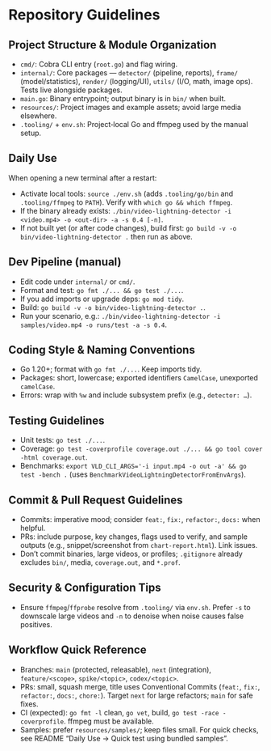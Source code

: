 # Repository Guidelines

## Project Structure & Module Organization
- `cmd/`: Cobra CLI entry (`root.go`) and flag wiring.
- `internal/`: Core packages — `detector/` (pipeline, reports), `frame/` (model/statistics), `render/` (logging/UI), `utils/` (I/O, math, image ops). Tests live alongside packages.
- `main.go`: Binary entrypoint; output binary is in `bin/` when built.
- `resources/`: Project images and example assets; avoid large media elsewhere.
- `.tooling/` + `env.sh`: Project‑local Go and ffmpeg used by the manual setup.

## Daily Use
When opening a new terminal after a restart:
- Activate local tools: `source ./env.sh` (adds `.tooling/go/bin` and `.tooling/ffmpeg` to `PATH`). Verify with `which go && which ffmpeg`.
- If the binary already exists: `./bin/video-lightning-detector -i <video.mp4> -o <out-dir> -a -s 0.4 [-n]`.
- If not built yet (or after code changes), build first: `go build -v -o bin/video-lightning-detector .` then run as above.

## Dev Pipeline (manual)
- Edit code under `internal/` or `cmd/`.
- Format and test: `go fmt ./... && go test ./...`.
- If you add imports or upgrade deps: `go mod tidy`.
- Build: `go build -v -o bin/video-lightning-detector .`.
- Run your scenario, e.g.: `./bin/video-lightning-detector -i samples/video.mp4 -o runs/test -a -s 0.4`.

## Coding Style & Naming Conventions
- Go 1.20+; format with `go fmt ./...`. Keep imports tidy.
- Packages: short, lowercase; exported identifiers `CamelCase`, unexported `camelCase`.
- Errors: wrap with `%w` and include subsystem prefix (e.g., `detector: …`).

## Testing Guidelines
- Unit tests: `go test ./...`.
- Coverage: `go test -coverprofile coverage.out ./... && go tool cover -html coverage.out`.
- Benchmarks: `export VLD_CLI_ARGS='-i input.mp4 -o out -a' && go test -bench .` (uses `BenchmarkVideoLightningDetectorFromEnvArgs`).

## Commit & Pull Request Guidelines
- Commits: imperative mood; consider `feat:`, `fix:`, `refactor:`, `docs:` when helpful.
- PRs: include purpose, key changes, flags used to verify, and sample outputs (e.g., snippet/screenshot from `chart-report.html`). Link issues.
- Don’t commit binaries, large videos, or profiles; `.gitignore` already excludes `bin/`, media, `coverage.out`, and `*.prof`.

## Security & Configuration Tips
- Ensure `ffmpeg`/`ffprobe` resolve from `.tooling/` via `env.sh`. Prefer `-s` to downscale large videos and `-n` to denoise when noise causes false positives.

## Workflow Quick Reference
- Branches: `main` (protected, releasable), `next` (integration), `feature/<scope>`, `spike/<topic>`, `codex/<topic>`.
- PRs: small, squash merge, title uses Conventional Commits (`feat:`, `fix:`, `refactor:`, `docs:`, `chore:`). Target `next` for large refactors; `main` for safe fixes.
- CI (expected): `go fmt -l` clean, `go vet`, build, `go test -race -coverprofile`. ffmpeg must be available.
- Samples: prefer `resources/samples/`; keep files small. For quick checks, see README “Daily Use → Quick test using bundled samples”.

